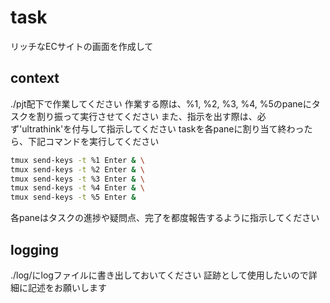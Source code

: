 # task

リッチなECサイトの画面を作成して

## context

./pjt配下で作業してください
作業する際は、%1, %2, %3, %4, %5のpaneにタスクを割り振って実行させてください
また、指示を出す際は、必ず'ultrathink'を付与して指示してください
taskを各paneに割り当て終わったら、下記コマンドを実行してください

```bash
tmux send-keys -t %1 Enter & \
tmux send-keys -t %2 Enter & \
tmux send-keys -t %3 Enter & \
tmux send-keys -t %4 Enter & \
tmux send-keys -t %5 Enter &
```

各paneはタスクの進捗や疑問点、完了を都度報告するように指示してください

## logging

./log/にlogファイルに書き出しておいてください
証跡として使用したいので詳細に記述をお願いします
